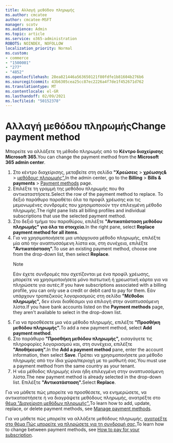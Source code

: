 ```yaml
---
title: Αλλαγή μεθόδου πληρωμής
ms.author: cmcatee
author: cmcatee-MSFT
manager: scotv
ms.audience: Admin
ms.topic: article
ms.service: o365-administration
ROBOTS: NOINDEX, NOFOLLOW
localization_priority: Normal
ms.custom:
- commerce
- "1500001"
- "277"
- "4852"
ms.openlocfilehash: 28ea821446a563650121f80fdfe1b81604b276b6
ms.sourcegitcommit: 43b6305cea25cc87ec2226a4f7de1f452671d762
ms.translationtype: MT
ms.contentlocale: el-GR
ms.lasthandoff: 02/09/2021
ms.locfileid: "50152378"
---
```

# <a name="change-payment-method"></a><span data-ttu-id="db251-102">Αλλαγή μεθόδου πληρωμής</span><span class="sxs-lookup"><span data-stu-id="db251-102">Change payment method</span></span>

<span data-ttu-id="db251-103">Μπορείτε να αλλάξετε τη μέθοδο πληρωμής από το **Κέντρο διαχείρισης Microsoft 365.**</span><span class="sxs-lookup"><span data-stu-id="db251-103">You can change the payment method from the **Microsoft 365 admin center**.</span></span>
  
1. <span data-ttu-id="db251-104">Στο κέντρο διαχείρισης, μεταβείτε στη σελίδα **"Χρεώσεις**  >  **χρέωσης&**  >  [μεθόδους πληρωμής".](https://go.microsoft.com/fwlink/p/?linkid=2018806)</span><span class="sxs-lookup"><span data-stu-id="db251-104">In the admin center, go to the **Billing** > **Bills & payments** > [Payment methods](https://go.microsoft.com/fwlink/p/?linkid=2018806) page.</span></span>
2. <span data-ttu-id="db251-105">Επιλέξτε τη γραμμή της μεθόδου πληρωμής που θα αντικαταστήσετε.</span><span class="sxs-lookup"><span data-stu-id="db251-105">Select the row of the payment method to replace.</span></span> <span data-ttu-id="db251-106">Το δεξιό παράθυρο παραθέτει όλα τα προφίλ χρέωσης και τις μεμονωμένες συνδρομές που χρησιμοποιούν την επιλεγμένη μέθοδο πληρωμής.</span><span class="sxs-lookup"><span data-stu-id="db251-106">The right pane lists all billing profiles and individual subscriptions that use the selected payment method.</span></span>
3. <span data-ttu-id="db251-107">Στο δεξιό τμήμα του παραθύρου, επιλέξτε **"Αντικατάσταση μεθόδου πληρωμής" για όλα τα στοιχεία.**</span><span class="sxs-lookup"><span data-stu-id="db251-107">In the right pane, select **Replace payment method for all items**.</span></span>
4. <span data-ttu-id="db251-108">Για να χρησιμοποιήσετε μια υπάρχουσα μέθοδο πληρωμής, επιλέξτε μία από την αναπτυσσόμενη λίστα και, στη συνέχεια, επιλέξτε **"Αντικατάσταση".**</span><span class="sxs-lookup"><span data-stu-id="db251-108">To use an existing payment method, choose one from the drop-down list, then select **Replace**.</span></span>
    > [!NOTE]
    > <span data-ttu-id="db251-109">Εάν έχετε συνδρομές που σχετίζονται με ένα προφίλ χρέωσης, μπορείτε να χρησιμοποιήσετε μόνο πιστωτική ή χρεωστική κάρτα για να πληρώσετε για αυτές.</span><span class="sxs-lookup"><span data-stu-id="db251-109">If you have subscriptions associated with a billing profile, you can only use a credit or debit card to pay for them.</span></span> <span data-ttu-id="db251-110">Εάν υπάρχουν τραπεζικούς λογαριασμούς στη σελίδα **"Μέθοδοι πληρωμής",** δεν είναι διαθέσιμοι για επιλογή στην αναπτυσσόμενη λίστα.</span><span class="sxs-lookup"><span data-stu-id="db251-110">If you have bank accounts listed on the **Payment methods** page, they aren't available to select in the drop-down list.</span></span>
5. <span data-ttu-id="db251-111">Για να προσθέσετε μια νέα μέθοδο πληρωμής, επιλέξτε **"Προσθήκη μεθόδου πληρωμής".**</span><span class="sxs-lookup"><span data-stu-id="db251-111">To add a new payment method, select **Add payment method**.</span></span>
6. <span data-ttu-id="db251-112">Στο παράθυρο **"Προσθήκη μεθόδου πληρωμής",** εισαγάγετε τις πληροφορίες λογαριασμού και, στη συνέχεια, επιλέξτε **"Αποθήκευση".**</span><span class="sxs-lookup"><span data-stu-id="db251-112">In the **Add a payment method** pane, enter the account information, then select **Save**.</span></span> <span data-ttu-id="db251-113">Πρέπει να χρησιμοποιήσετε μια μέθοδο πληρωμής από την ίδια χώρα/περιοχή με το μισθωτή σας.</span><span class="sxs-lookup"><span data-stu-id="db251-113">You must use a payment method from the same country as your tenant.</span></span>
7. <span data-ttu-id="db251-114">Η νέα μέθοδος πληρωμής είναι ήδη επιλεγμένη στην αναπτυσσόμενη λίστα.</span><span class="sxs-lookup"><span data-stu-id="db251-114">The new payment method is already selected in the drop-down list.</span></span> <span data-ttu-id="db251-115">Επιλέξτε **"Αντικατάσταση".**</span><span class="sxs-lookup"><span data-stu-id="db251-115">Select **Replace**.</span></span>

<span data-ttu-id="db251-116">Για να μάθετε πώς μπορείτε να προσθέσετε, να ενημερώσετε, να αντικαταστήσετε ή να διαγράψετε μεθόδους πληρωμής, ανατρέξτε στο [θέμα "Διαχείριση μεθόδων πληρωμής".](https://docs.microsoft.com/microsoft-365/commerce/billing-and-payments/manage-payment-methods)</span><span class="sxs-lookup"><span data-stu-id="db251-116">To learn how to add, update, replace, or delete payment methods, see [Manage payment methods](https://docs.microsoft.com/microsoft-365/commerce/billing-and-payments/manage-payment-methods).</span></span>

<span data-ttu-id="db251-117">Για να μάθετε πώς μπορείτε να αλλάξετε μεθόδους πληρωμής, [ανατρέξτε στο θέμα Πώς μπορείτε να πληρώσετε για τη συνδρομή σας.](https://docs.microsoft.com/microsoft-365/commerce/billing-and-payments/pay-for-your-subscription)</span><span class="sxs-lookup"><span data-stu-id="db251-117">To learn how to change between payment methods, see [How to pay for your subscription](https://docs.microsoft.com/microsoft-365/commerce/billing-and-payments/pay-for-your-subscription).</span></span>